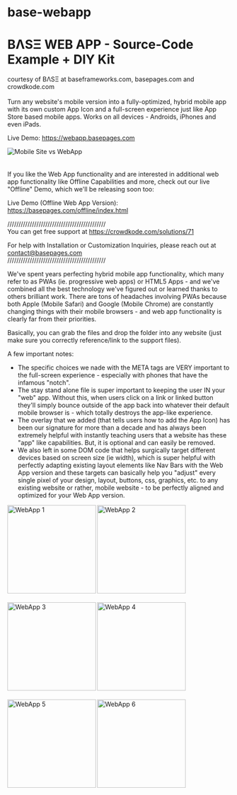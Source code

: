 # base-webapp
<h1>BΛSΞ WEB APP - Source-Code Example + DIY Kit</h1>

courtesy of BΛSΞ at baseframeworks.com, basepages.com and crowdkode.com
<br /><br />
Turn any website's mobile version into a fully-optimized, hybrid mobile app with its own custom App Icon and a full-screen experience just like App Store based mobile apps. Works on all devices - Androids, iPhones and even iPads.

Live Demo: <a href="https://webapp.basepages.com" title="Web App Live Demo">https://webapp.basepages.com</a>
<br />

<img src="https://crowdkode.com/static/uploads/features/web_apps_screenshot.png" alt="Mobile Site vs WebApp" style="max-width:600px; margin-bottom:20px;" />

<br />

If you like the Web App functionality and are interested in additional web app functionality like Offline Capabilities and more, check out our live "Offline" Demo, which we'll be releasing soon too:

Live Demo (Offline Web App Version): <a href="https://basepages.com/offline/index.html" title="Web App Live Demo">https://basepages.com/offline/index.html</a>

////////////////////////////////////////////<br />
You can get free support at https://crowdkode.com/solutions/71

For help with Installation or Customization Inquiries, please reach out at contact@basepages.com<br />
////////////////////////////////////////////

We've spent years perfecting hybrid mobile app functionality, which many refer to as PWAs (ie. progressive web apps) or HTML5 Apps - and we've combined all the best technology we've figured out or learned thanks to others brilliant work. There are tons of headaches involving PWAs because both Apple (Mobile Safari) and Google (Mobile Chrome) are constantly changing things with their mobile browsers - and web app functionality is clearly far from their priorities.

Basically, you can grab the files and drop the folder into any website (just make sure you correctly reference/link to the support files).

A few important notes: 
- The specific choices we nade with the META tags are VERY important to the full-screen experience - especially with phones that have the infamous "notch".
- The stay stand alone file is super important to keeping the user IN your "web" app. Without this, when users click on a link or linked button they'll simply bounce outside of the app back into whatever their default mobile browser is - which totally destroys the app-like experience.
- The overlay that we added (that tells users how to add the App Icon) has been our signature for more than a decade and has always been extremely helpful with instantly teaching users that a website has these "app" like capabilities. But, it is optional and can easily be removed.
- We also left in some DOM code that helps surgically target different devices based on screen size (ie width), which is super helpful with perfectly adapting existing layout elements like Nav Bars with the Web App version and these targets can basically help you "adjust" every single pixel of your design, layout, buttons, css, graphics, etc. to any existing website or rather, mobile website - to be perfectly aligned and optimized for your Web App version.

<img src="https://base.basepages.com/3rdparty/webapp/webapp-1.png" alt="WebApp 1" width="200" align="left" style="margin-bottom:20px;" />
<img src="https://base.basepages.com/3rdparty/webapp/webapp-2.png" alt="WebApp 2" width="200" align="left" style="margin-bottom:20px;" />
<img src="https://base.basepages.com/3rdparty/webapp/webapp-3.png" alt="WebApp 3" width="200" align="left" style="margin-bottom:20px;" />
<img src="https://base.basepages.com/3rdparty/webapp/webapp-4.png" alt="WebApp 4" width="200" align="left" style="margin-bottom:20px;" />
<img src="https://base.basepages.com/3rdparty/webapp/webapp-5.png" alt="WebApp 5" width="200" align="left" style="margin-bottom:20px;" />
<img src="https://base.basepages.com/3rdparty/webapp/webapp-6.png" alt="WebApp 6" width="200" align="left" style="margin-bottom:20px;" />
